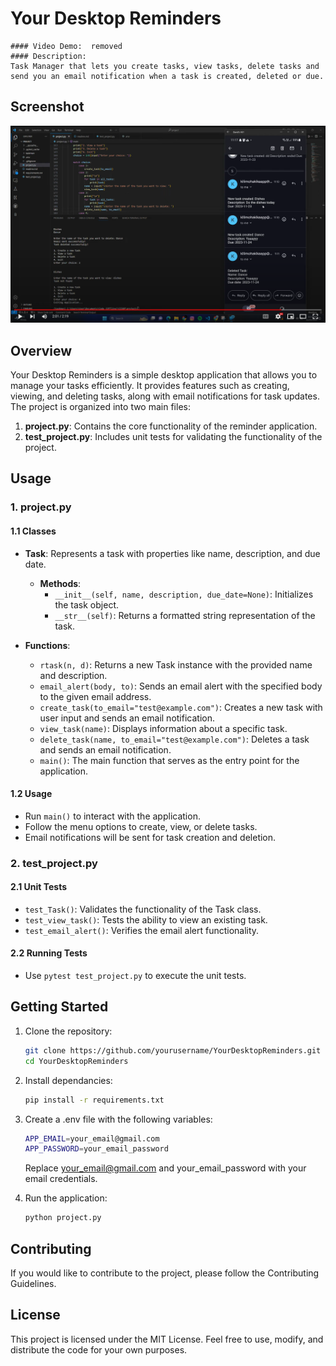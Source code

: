 # Your Desktop Reminders
    #### Video Demo:  removed
    #### Description:
    Task Manager that lets you create tasks, view tasks, delete tasks and send you an email notification when a task is created, deleted or due.

## Screenshot
<img src="https://github.com/David-Okello/CS50P-Final-Project/blob/main/Screenshot.png" />

## Overview

Your Desktop Reminders is a simple desktop application that allows you to manage your tasks efficiently. It provides features such as creating, viewing, and deleting tasks, along with email notifications for task updates. The project is organized into two main files:

1. **project.py**: Contains the core functionality of the reminder application.
2. **test_project.py**: Includes unit tests for validating the functionality of the project.

## Usage

### 1. project.py

#### 1.1 Classes

- **Task**: Represents a task with properties like name, description, and due date.
  
  - **Methods**:
    - `__init__(self, name, description, due_date=None)`: Initializes the task object.
    - `__str__(self)`: Returns a formatted string representation of the task.

- **Functions**:

  - `rtask(n, d)`: Returns a new Task instance with the provided name and description.
  - `email_alert(body, to)`: Sends an email alert with the specified body to the given email address.
  - `create_task(to_email="test@example.com")`: Creates a new task with user input and sends an email notification.
  - `view_task(name)`: Displays information about a specific task.
  - `delete_task(name, to_email="test@example.com")`: Deletes a task and sends an email notification.
  - `main()`: The main function that serves as the entry point for the application.

#### 1.2 Usage

- Run `main()` to interact with the application.
- Follow the menu options to create, view, or delete tasks.
- Email notifications will be sent for task creation and deletion.

### 2. test_project.py

#### 2.1 Unit Tests

- `test_Task()`: Validates the functionality of the Task class.
- `test_view_task()`: Tests the ability to view an existing task.
- `test_email_alert()`: Verifies the email alert functionality.

#### 2.2 Running Tests

- Use `pytest test_project.py` to execute the unit tests.

## Getting Started

1. Clone the repository:

   ```bash
   git clone https://github.com/yourusername/YourDesktopReminders.git
   cd YourDesktopReminders
   ```
2. Install dependancies:

   ```bash
   pip install -r requirements.txt
   ```
3. Create a .env file with the following variables:

   ```bash
   APP_EMAIL=your_email@gmail.com
   APP_PASSWORD=your_email_password
   ```
   Replace your_email@gmail.com and your_email_password with your email credentials.
4. Run the application:

   ```bash
   python project.py
   ```

## Contributing
If you would like to contribute to the project, please follow the Contributing Guidelines.

## License
This project is licensed under the MIT License. Feel free to use, modify, and distribute the code for your own purposes.
